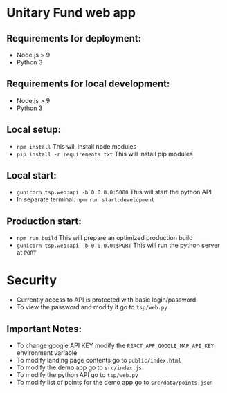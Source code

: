 # Unitary Fund web app

## Requirements for deployment:
* Node.js > 9
* Python 3

## Requirements for local development:
* Node.js > 9
* Python 3

## Local setup:
* `npm install`  This will install node modules
* `pip install -r requirements.txt` This will install pip modules

## Local start:
* `gunicorn tsp.web:api -b 0.0.0.0:5000` This will start the python API
* In separate terminal:  `npm run start:development`

## Production start:
* `npm run build` This will prepare an optimized production build
* `gunicorn tsp.web:api -b 0.0.0.0:$PORT` This will run the python server at `PORT`

# Security
* Currently access to API is protected with basic login/password
* To view the password and modify it go to `tsp/web.py` 

## Important Notes:
* To change google API KEY modify the `REACT_APP_GOOGLE_MAP_API_KEY` environment variable
* To modify landing page contents go to `public/index.html`
* To modify the demo app go to `src/index.js`
* To modify the python API go to `tsp/web.py`
* To modify list of points for the demo app go to `src/data/points.json`

